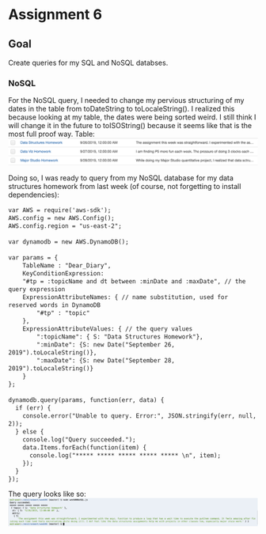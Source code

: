 # Assignment 6

## Goal
Create queries for my SQL and NoSQL databses.

### NoSQL

For the NoSQL query, I needed to change my pervious structuring of my dates in the table from toDateString to toLocaleString(). I realized this because looking at my table, the dates were being sorted weird. I still think I will change it in the future to toISOString() because it seems like that is the most full proof way. 
Table: 
![table](https://github.com/nourzein/Data_Structures/blob/master/week06/NoSQL_table.png)

Doing so, I was ready to query from my NoSQL database for my data structures homework from last week (of course, not forgetting to install dependencies):

    var AWS = require('aws-sdk');
    AWS.config = new AWS.Config();
    AWS.config.region = "us-east-2";

    var dynamodb = new AWS.DynamoDB();

    var params = {
        TableName : "Dear_Diary",
        KeyConditionExpression: 
        "#tp = :topicName and dt between :minDate and :maxDate", // the query expression
        ExpressionAttributeNames: { // name substitution, used for reserved words in DynamoDB
            "#tp" : "topic"
        },
        ExpressionAttributeValues: { // the query values
            ":topicName": { S: "Data Structures Homework"},
            ":minDate": {S: new Date("September 26, 2019").toLocaleString()},
            ":maxDate": {S: new Date("September 28, 2019").toLocaleString()}
        }
    };

    dynamodb.query(params, function(err, data) {
      if (err) {
        console.error("Unable to query. Error:", JSON.stringify(err, null, 2));
      } else {
        console.log("Query succeeded.");
        data.Items.forEach(function(item) {
          console.log("***** ***** ***** ***** ***** \n", item);
        });
      }
    });

The query looks like so: 
![query NoSQL](https://github.com/nourzein/Data_Structures/blob/master/week06/noSQL_query.png)




